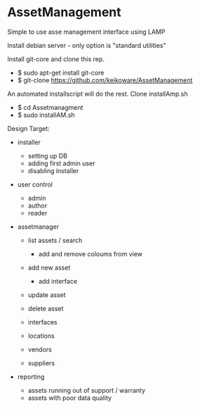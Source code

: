 # AssetManagement
Simple to use asse management interface using LAMP

Install debian server - only option is "standard utilities"

Install git-core and clone this rep.
- $ sudo apt-get install git-core
- $ git-clone https://github.com/keikoware/AssetManagement
 
 

An automated installscript will do the rest. Clone installAmp.sh
 - $ cd Assetmanagment 
 - $ sudo installAM.sh



Design Target:
- installer
	- setting up DB
	- adding first admin user
	- disabling installer  
- user control
	- admin
	- author
	- reader
- assetmanager
	- list assets / search
		- add and remove coloums from view
	- add new asset
		- add interface
	- update asset
	- delete asset 
	
	- interfaces
	- locations
	- vendors
	- suppliers
	
- reporting
	- assets running out of support / warranty
	- assets with poor data quality 
	
